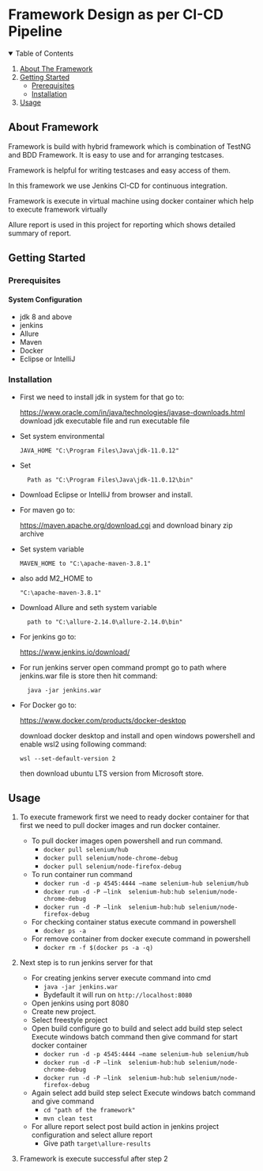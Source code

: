 # Framework Design as per CI-CD Pipeline

<!-- TABLE OF CONTENTS -->
<details open="open">
  <summary>Table of Contents</summary>
  <ol>
    <li>
      <a href="#about-the-project">About The Framework</a>
    </li>
    <li>
      <a href="#getting-started">Getting Started</a>
      <ul>
        <li><a href="#prerequisites">Prerequisites</a></li>
        <li><a href="#installation">Installation</a></li>
      </ul>
    </li>
    <li><a href="#usage">Usage</a></li>
  </ol>
</details>

## About Framework

Framework is build with hybrid framework which is combination of TestNG and BDD Framework. It is easy to use and for arranging testcases.

Framework is helpful for writing testcases and easy access of them.

In this framework we use Jenkins CI-CD for continuous integration.

Framework is execute in virtual machine using docker container which help to execute framework virtually

Allure report is used in this project for reporting which shows detailed summary of report.

## Getting Started 

### Prerequisites

#### System Configuration
* jdk 8 and above
* jenkins 
* Allure
* Maven 
* Docker
* Eclipse or IntelliJ

### Installation
* First we need to install jdk in system for that go to: 

   <https://www.oracle.com/in/java/technologies/javase-downloads.html> 
download jdk executable file and run executable file
* Set system environmental 

   ``
JAVA_HOME "C:\Program Files\Java\jdk-11.0.12"
``
* Set
		
		Path as "C:\Program Files\Java\jdk-11.0.12\bin"
* Download Eclipse or IntelliJ from browser and install.
* For maven go to:

   <https://maven.apache.org/download.cgi>
and download binary zip archive 

* Set system variable 

  	 ``MAVEN_HOME to "C:\apache-maven-3.8.1"``

* also add M2_HOME to 

  	 ``"C:\apache-maven-3.8.1"``
* Download Allure and seth system variable 
		
		path to "C:\allure-2.14.0\allure-2.14.0\bin"
* For jenkins go to: 

  	 <https://www.jenkins.io/download/>
* For run jenkins server open command prompt go to path where jenkins.war file is store then hit command: 

		java -jar jenkins.war
* For Docker go to: 

  <https://www.docker.com/products/docker-desktop>
  
  download docker desktop and install and open windows powershell and enable wsl2 using following command: 
  
  ``wsl --set-default-version 2``
  
  then download ubuntu LTS version from Microsoft store.

## Usage

1. To execute framework first we need to ready docker container for that first we need to pull docker images and run docker container.
    * To pull docker images open powershell and run command.
        * ``docker pull selenium/hub``
        * ``docker pull selenium/node-chrome-debug``
        * ``docker pull selenium/node-firefox-debug``
    * To run container run command 
        * ``docker run -d -p 4545:4444 —name selenium-hub selenium/hub``
        * ``docker run -d -P —link  selenium-hub:hub selenium/node-chrome-debug``
        * ``docker run -d -P —link  selenium-hub:hub selenium/node-firefox-debug``
    * For checking container status execute command in powershell
        * ``docker ps -a``
    * For remove container from docker execute command in powershell
        * ``docker rm -f $(docker ps -a -q)``

2. Next step is to run jenkins server for that 
    * For creating jenkins server execute command into cmd
      * ``java -jar jenkins.war``
      * Bydefault it will run on 
         ``http://localhost:8080``
    * Open jenkins using port 8080
    * Create new project.
    * Select freestyle project
    * Open build configure go to build and select add build step select Execute windows batch command then give command for start docker container
       * ``docker run -d -p 4545:4444 —name selenium-hub selenium/hub``
       * ``docker run -d -P —link  selenium-hub:hub selenium/node-chrome-debug``
       * ``docker run -d -P —link  selenium-hub:hub selenium/node-firefox-debug``
    * Again select add build step select Execute windows batch command and give command
      * ``cd "path of the framework"``
      * ``mvn clean test``
    * For allure report select post build action in jenkins project configuration and select allure report
      * Give path ``target\allure-results``
3. Framework is execute successful after step 2

